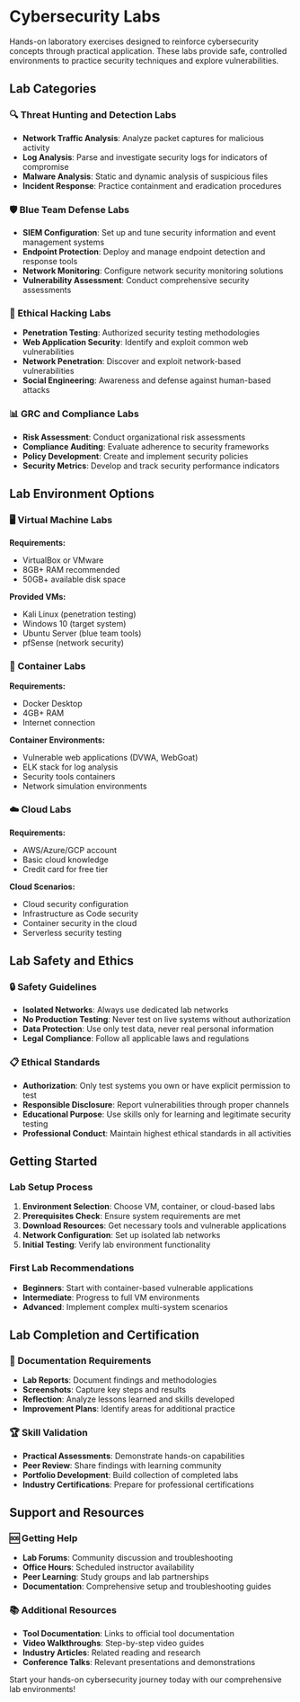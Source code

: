 # Cybersecurity Labs

Hands-on laboratory exercises designed to reinforce cybersecurity concepts through practical application. These labs provide safe, controlled environments to practice security techniques and explore vulnerabilities.

## Lab Categories

### 🔍 Threat Hunting and Detection Labs
- **Network Traffic Analysis**: Analyze packet captures for malicious activity
- **Log Analysis**: Parse and investigate security logs for indicators of compromise
- **Malware Analysis**: Static and dynamic analysis of suspicious files
- **Incident Response**: Practice containment and eradication procedures

### 🛡️ Blue Team Defense Labs
- **SIEM Configuration**: Set up and tune security information and event management systems
- **Endpoint Protection**: Deploy and manage endpoint detection and response tools
- **Network Monitoring**: Configure network security monitoring solutions
- **Vulnerability Assessment**: Conduct comprehensive security assessments

### 🔴 Ethical Hacking Labs
- **Penetration Testing**: Authorized security testing methodologies
- **Web Application Security**: Identify and exploit common web vulnerabilities
- **Network Penetration**: Discover and exploit network-based vulnerabilities
- **Social Engineering**: Awareness and defense against human-based attacks

### 📊 GRC and Compliance Labs
- **Risk Assessment**: Conduct organizational risk assessments
- **Compliance Auditing**: Evaluate adherence to security frameworks
- **Policy Development**: Create and implement security policies
- **Security Metrics**: Develop and track security performance indicators

## Lab Environment Options

### 🖥️ Virtual Machine Labs
**Requirements:**
- VirtualBox or VMware
- 8GB+ RAM recommended
- 50GB+ available disk space

**Provided VMs:**
- Kali Linux (penetration testing)
- Windows 10 (target system)
- Ubuntu Server (blue team tools)
- pfSense (network security)

### 🐳 Container Labs
**Requirements:**
- Docker Desktop
- 4GB+ RAM
- Internet connection

**Container Environments:**
- Vulnerable web applications (DVWA, WebGoat)
- ELK stack for log analysis
- Security tools containers
- Network simulation environments

### ☁️ Cloud Labs
**Requirements:**
- AWS/Azure/GCP account
- Basic cloud knowledge
- Credit card for free tier

**Cloud Scenarios:**
- Cloud security configuration
- Infrastructure as Code security
- Container security in the cloud
- Serverless security testing

## Lab Safety and Ethics

### 🔒 Safety Guidelines
- **Isolated Networks**: Always use dedicated lab networks
- **No Production Testing**: Never test on live systems without authorization
- **Data Protection**: Use only test data, never real personal information
- **Legal Compliance**: Follow all applicable laws and regulations

### 📋 Ethical Standards
- **Authorization**: Only test systems you own or have explicit permission to test
- **Responsible Disclosure**: Report vulnerabilities through proper channels
- **Educational Purpose**: Use skills only for learning and legitimate security testing
- **Professional Conduct**: Maintain highest ethical standards in all activities

## Getting Started

### Lab Setup Process
1. **Environment Selection**: Choose VM, container, or cloud-based labs
2. **Prerequisites Check**: Ensure system requirements are met
3. **Download Resources**: Get necessary tools and vulnerable applications
4. **Network Configuration**: Set up isolated lab networks
5. **Initial Testing**: Verify lab environment functionality

### First Lab Recommendations
- **Beginners**: Start with container-based vulnerable applications
- **Intermediate**: Progress to full VM environments
- **Advanced**: Implement complex multi-system scenarios

## Lab Completion and Certification

### 📝 Documentation Requirements
- **Lab Reports**: Document findings and methodologies
- **Screenshots**: Capture key steps and results
- **Reflection**: Analyze lessons learned and skills developed
- **Improvement Plans**: Identify areas for additional practice

### 🏆 Skill Validation
- **Practical Assessments**: Demonstrate hands-on capabilities
- **Peer Review**: Share findings with learning community
- **Portfolio Development**: Build collection of completed labs
- **Industry Certifications**: Prepare for professional certifications

## Support and Resources

### 🆘 Getting Help
- **Lab Forums**: Community discussion and troubleshooting
- **Office Hours**: Scheduled instructor availability
- **Peer Learning**: Study groups and lab partnerships
- **Documentation**: Comprehensive setup and troubleshooting guides

### 📚 Additional Resources
- **Tool Documentation**: Links to official tool documentation
- **Video Walkthroughs**: Step-by-step video guides
- **Industry Articles**: Related reading and research
- **Conference Talks**: Relevant presentations and demonstrations

Start your hands-on cybersecurity journey today with our comprehensive lab environments!
